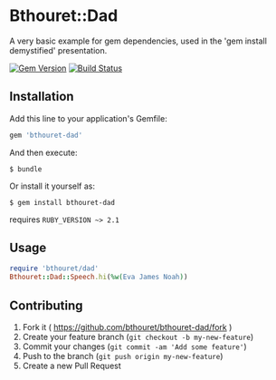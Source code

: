 # Bthouret::Dad

A very basic example for gem dependencies, used in the 'gem install demystified' presentation.

[![Gem Version](https://badge.fury.io/rb/bthouret-dad.svg)](http://badge.fury.io/rb/bthouret-dad)
[![Build Status](https://travis-ci.org/benichu/bthouret-dad.svg?branch=master)](https://travis-ci.org/benichu/bthouret-dad)

## Installation

Add this line to your application's Gemfile:

```ruby
gem 'bthouret-dad'
```

And then execute:

    $ bundle

Or install it yourself as:

    $ gem install bthouret-dad

requires `RUBY_VERSION ~> 2.1`

## Usage

```ruby
require 'bthouret/dad'
Bthouret::Dad::Speech.hi(%w(Eva James Noah))
```

## Contributing

1. Fork it ( https://github.com/bthouret/bthouret-dad/fork )
2. Create your feature branch (`git checkout -b my-new-feature`)
3. Commit your changes (`git commit -am 'Add some feature'`)
4. Push to the branch (`git push origin my-new-feature`)
5. Create a new Pull Request
